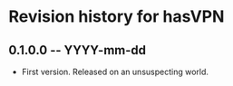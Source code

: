 # Revision history for hasVPN

## 0.1.0.0  -- YYYY-mm-dd

* First version. Released on an unsuspecting world.
